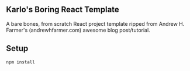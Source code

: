 Karlo's Boring React Template
---
A bare bones, from scratch React project template ripped from Andrew H. Farmer's (andrewhfarmer.com) awesome blog post/tutorial. 

Setup
---
```
npm install
```
